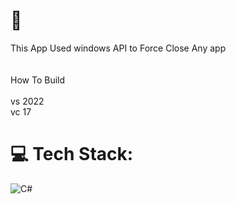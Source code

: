 # 💫 
This App Used windows API to Force Close Any app<br><br><br>How To Build<br><br>vs 2022 <br>vc 17


# 💻 Tech Stack:
![C#](https://img.shields.io/badge/c%23-%23239120.svg?style=for-the-badge&logo=csharp&logoColor=white)




